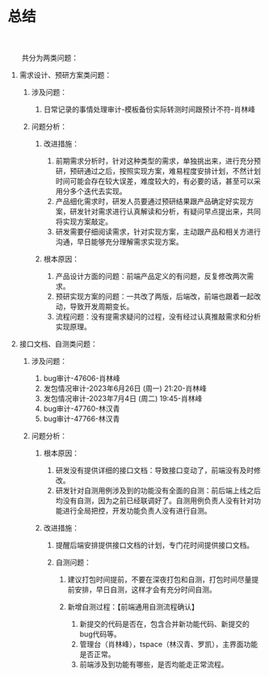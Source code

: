 # 总结

　　‍

　　共分为两类问题：

1. 需求设计、预研方案类问题：

    1. 涉及问题：

        1. 日常记录的事情处理审计-模板备份实际转测时间跟预计不符-肖林峰
    2. 问题分析：

        1. 改进措施：

            1. 前期需求分析时，针对这种类型的需求，单独挑出来，进行充分预研，预研通过之后，按照实现方案，难易程度安排计划，不然计划时间可能会存在较大误差，难度较大的，有必要的话，甚至可以采用分多个迭代去实现。
            2. 产品细化需求时，研发人员要通过预研结果跟产品确定好实现方案，研发针对需求进行认真解读和分析，有疑问早点提出来，共同将实现方案敲定。
            3. 研发需要仔细阅读需求，针对实现方案，主动跟产品和相关方进行沟通，早日能够充分理解需求实现方案。
        2. 根本原因：

            1. 产品设计方面的问题：前端产品定义的有问题，反复修改两次需求。
            2. 预研实现方案的问题：一共改了两版，后端改，前端也跟着一起改动，导致开发周期变长。
            3. 流程问题：没有提需求疑问的过程，没有经过认真推敲需求和分析实现原理。
2. 接口文档、自测类问题：

    1. 涉及问题：

        1. bug审计-47606-肖林峰
        2. 发包情况审计-2023年6月26日 (周一) 21:20-肖林峰
        3. 发包情况审计-2023年7月4日 (周二) 19:45-肖林峰
        4. bug审计-47760-林汉青
        5. bug审计-47766-林汉青
    2. 问题分析：

        1. 根本原因：

            1. 研发没有提供详细的接口文档：导致接口变动了，前端没有及时修改。
            2. 研发针对自测用例涉及到的功能没有全面的自测：前后端上线之后均没有自测，因为之前已经联调好了。自测用例负责人没有针对功能进行全局把控，开发功能负责人没有进行自测。
        2. 改进措施：

            1. 提醒后端安排提供接口文档的计划，专门花时间提供接口文档。
            2. 自测问题：

                1. 建议打包时间提前，不要在深夜打包和自测，打包时间尽量提前安排，早日自测，这样才会有充分时间自测。
                2. 新增自测过程：【前端通用自测流程确认】

                    1. 新提交的代码是否在，包含合并新功能代码、新提交的bug代码等。
                    2. 管理台（肖林峰），tspace（林汉青、罗凯），主界面功能是否正常。
                    3. 前端涉及到功能有哪些，是否均能走正常流程。

        ‍
